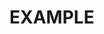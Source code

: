 # EXAMPLE

[//]: # (```mdx-code-block)

[//]: # (import DocCardList from '@theme/DocCardList';)

[//]: # ()
[//]: # (<DocCardList />)
[//]: # (```)